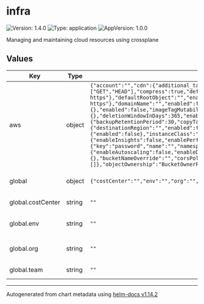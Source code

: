 # infra

![Version: 1.4.0](https://img.shields.io/badge/Version-1.4.0-informational?style=flat-square) ![Type: application](https://img.shields.io/badge/Type-application-informational?style=flat-square) ![AppVersion: 1.0.0](https://img.shields.io/badge/AppVersion-1.0.0-informational?style=flat-square)

Managing and maintaining cloud resources using crossplane

## Values

| Key | Type | Default | Description |
|-----|------|---------|-------------|
| aws | object | `{"account":"","cdn":{"additional_tags":{},"bucketName":"","bucketPolicy":{"version":"2012-10-17"},"cloudFront":{"comment":"","defaultCacheBehavior":{"allowedMethods":["GET","HEAD"],"cachedMethods":["GET","HEAD"],"compress":true,"defaultTtl":86400,"maxTtl":31536000,"minTtl":0,"targetOriginId":"S3Origin","viewerProtocolPolicy":"redirect-to-https"},"defaultRootObject":"","enabled":false,"httpVersion":"http2","isIPV6Enabled":true,"originAccessIdentity":false,"priceClass":"PriceClass_All","viewerProtocolPolicy":"redirect-to-https"},"domainName":"","enabled":false,"region":"","s3":{"corsPolicy":{"allowedHeaders":["*"],"allowedMethods":["GET","HEAD"],"allowedOrigins":["*"],"maxAgeSeconds":3600}}},"ecr":{"additional_tags":{},"enabled":false,"imageTagMutability":"MUTABLE","repoNameOverride":"","scanOnPush":false},"eksOidcId":"","enabled":true,"kms":{"additional_tags":{},"deletionWindowInDays":365,"enabled":false,"keyNameOverride":"","rotateKey":false},"rds":{"additional_tags":{},"allocatedStorage":20,"backup":{"backupRetentionPeriod":30,"copyTagsToSnapshot":true,"enabled":false,"replication":{"destinationRegion":"","enabled":false,"kmsKeyId":""}},"dbName":"","dbSubnetGroupName":"","enabled":false,"engine":"postgres","engineVersion":"15.4","ha":{"enabled":false},"instanceClass":"db.t3.micro","instanceNameOverride":"","masterUserName":"postgres","monitoring":{"enableInsights":false,"enablePerformanceInsights":false,"insightsMode":"standard","performanceInsightsKmsKeyId":"","performanceInsightsRetentionPeriod":30},"multiAz":false,"namespace":"","passwordSecretRef":{"key":"password","name":"","namespace":""},"preferredBackupWindow":"03:00-05:00","region":"","security":{"enableDeletionProtection":false},"storage":{"enableAutoscaling":false,"enableDedicatedLogVolume":false,"maxAllocatedStorage":500,"provisionedIops":3000,"type":"gp3"},"storageEncrypted":true},"region":"","s3":{"acl":"private","additional_tags":{},"bucketNameOverride":"","corsPolicy":{"allowedHeaders":["*"],"allowedMethods":["GET","HEAD"],"allowedOrigins":["*"],"maxAgeSeconds":3600},"enabled":false,"lifeCycleConfiguration":{"enabled":false,"rule":[]},"objectOwnership":"BucketOwnerPreferred","versioning":{"enabled":false}}}` | aws: AWS configurations |
| global | object | `{"costCenter":"","env":"","org":"","team":""}` | global configuration for CI environment |
| global.costCenter | string | `""` | global.costCenter: Cost center name |
| global.env | string | `""` | global.env: Environment name, e.g., "ci" |
| global.org | string | `""` | global.org: Organization name |
| global.team | string | `""` | global.team: Team name |

----------------------------------------------
Autogenerated from chart metadata using [helm-docs v1.14.2](https://github.com/norwoodj/helm-docs/releases/v1.14.2)
